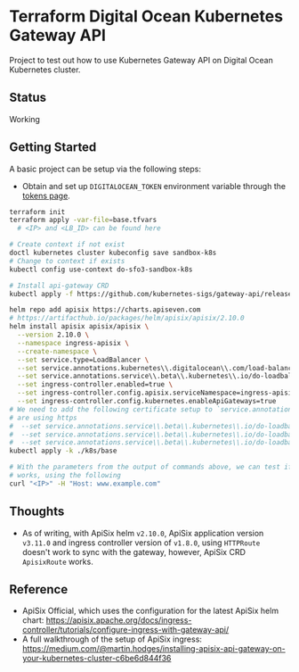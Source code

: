 # Terraform Digital Ocean Kubernetes Gateway API

Project to test out how to use Kubernetes Gateway API on Digital Ocean
Kubernetes cluster.

## Status

Working

## Getting Started

A basic project can be setup via the following steps:

- Obtain and set up `DIGITALOCEAN_TOKEN` environment variable through the
  [tokens page](https://cloud.digitalocean.com/account/api/tokens).

```bash
terraform init
terraform apply -var-file=base.tfvars
  # <IP> and <LB_ID> can be found here

# Create context if not exist
doctl kubernetes cluster kubeconfig save sandbox-k8s
# Change to context if exists
kubectl config use-context do-sfo3-sandbox-k8s

# Install api-gateway CRD
kubectl apply -f https://github.com/kubernetes-sigs/gateway-api/releases/download/v1.2.1/standard-install.yaml

helm repo add apisix https://charts.apiseven.com
# https://artifacthub.io/packages/helm/apisix/apisix/2.10.0
helm install apisix apisix/apisix \
  --version 2.10.0 \
  --namespace ingress-apisix \
  --create-namespace \
  --set service.type=LoadBalancer \
  --set service.annotations.kubernetes\\.digitalocean\\.com/load-balancer-id=<LB_ID> \
  --set service.annotations.service\\.beta\\.kubernetes\\.io/do-loadbalancer-name=sandbox-lb \
  --set ingress-controller.enabled=true \
  --set ingress-controller.config.apisix.serviceNamespace=ingress-apisix \
  --set ingress-controller.config.kubernetes.enableApiGateways=true
# We need to add the following certificate setup to `service.annotations` if we
# are using https
#  --set service.annotations.service\\.beta\\.kubernetes\\.io/do-loadbalancer-certificate-id=<CERT_ID> \
#  --set service.annotations.service\\.beta\\.kubernetes\\.io/do-loadbalancer-protocol=https \
#  --set service.annotations.service\\.beta\\.kubernetes\\.io/do-loadbalancer-tls-ports=443
kubectl apply -k ./k8s/base

# With the parameters from the output of commands above, we can test if it all
# works, using the following
curl "<IP>" -H "Host: www.example.com"
```

## Thoughts

- As of writing, with ApiSix helm `v2.10.0`, ApiSix application version
  `v3.11.0` and ingress controller version of `v1.8.0`, using `HTTPRoute`
  doesn't work to sync with the gateway, however, ApiSix CRD `ApisixRoute`
  works.

## Reference

- ApiSix Official, which uses the configuration for the latest ApiSix helm
  chart:
  <https://apisix.apache.org/docs/ingress-controller/tutorials/configure-ingress-with-gateway-api/>
- A full walkthrough of the setup of ApiSix ingress:
  <https://medium.com/@martin.hodges/installing-apisix-api-gateway-on-your-kubernetes-cluster-c6be6d844f36>
